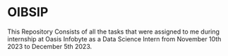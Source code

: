 # OIBSIP
This Repository Consists of all the tasks that were assigned to me during internship at Oasis Infobyte as a Data Science Intern from November 10th 2023 to December 5th 2023.
